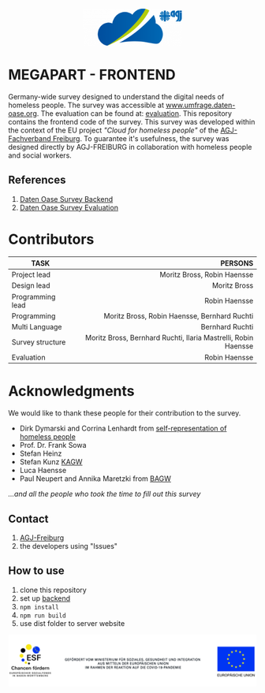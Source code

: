 <p align="center"><a target="_blank" rel="noopener noreferrer"><img width="200" src="docs/logo.png" alt="Vue logo"></a></p>

# MEGAPART - FRONTEND
Germany-wide survey designed to understand the digital needs of homeless people. The survey was accessible at www.umfrage.daten-oase.org. The evaluation can be found at: [evaluation]( https://github.com/AGJ-Freiburg/megapart_evaluation). This repository contains the frontend code of the survey. This survey was developed within the context of the EU project *"Cloud for homeless people"* of the [AGJ-Fachverband Freiburg](https://agj-freiburg.de). To guarantee it's usefulness, the survey was designed directly by AGJ-FREIBURG in collaboration with homeless people and social workers.

## References
1. [Daten Oase Survey Backend](https://github.com/AGJ-Freiburg/DO-survey-backend)
2. [Daten Oase Survey Evaluation](https://github.com/AGJ-Freiburg/DO-survey-evaluation)


# Contributors
| TASK                  | PERSONS                                                          | 
| -------------         |-------------:                                                    | 
| Project lead          | Moritz Bross, Robin Haensse                                      |
| Design lead           | Moritz Bross                                                     |
| Programming lead      | Robin Haensse                                                    | 
| Programming           | Moritz Bross, Robin Haensse, Bernhard Ruchti                     | 
| Multi Language        |  Bernhard Ruchti                                                 | 
| Survey structure      | Moritz Bross, Bernhard Ruchti, Ilaria Mastrelli, Robin Haensse   | 
| Evaluation            | Robin Haensse                                                    | 

# Acknowledgments
We would like to thank these people for their contribution to the survey. 
* Dirk Dymarski and Corrina Lenhardt from [self-representation of homeless people](https://selbstvertretung-wohnungsloser-menschen.org/)
* Prof. Dr. Frank Sowa
* Stefan Heinz
* Stefan Kunz [KAGW](https://www.kagw.de/)
* Luca Haensse
* Paul Neupert and Annika Maretzki from [BAGW](https://www.bagw.de)

*...and all the people who took the time to fill out this survey*


## Contact
1. [AGJ-Freiburg](https://agj-freiburg.de/kontaktformular)
2. the developers using "Issues"


## How to use
1. clone this repository
2. set up [backend]( https://github.com/AGJ-Freiburg/megapart_evaluation)
3. ```npm install```
4. ```npm run build```
5. use dist folder to server website



<img src="docs/eu.jpg" alt="eu-funding" />



